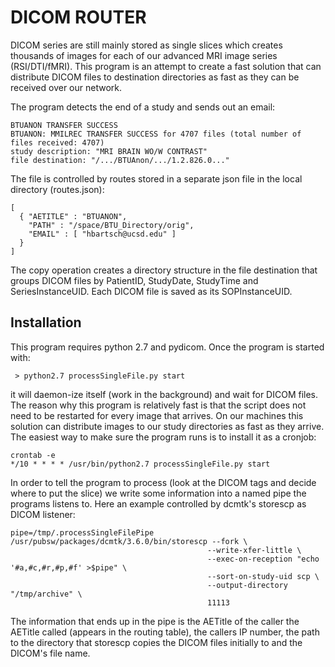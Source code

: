 DICOM ROUTER
============

DICOM series are still mainly stored as single slices which creates thousands of images for each of our advanced MRI image series (RSI/DTI/fMRI). This program is an attempt to create a fast solution that can distribute DICOM files to destination directories as fast as they can be received over our network.

The program detects the end of a study and sends out an email:

    BTUANON TRANSFER SUCCESS
    BTUANON: MMILREC TRANSFER SUCCESS for 4707 files (total number of files received: 4707)
    study description: "MRI BRAIN WO/W CONTRAST"
    file destination: "/.../BTUAnon/.../1.2.826.0..."

The file is controlled by routes stored in a separate json file in the local directory (routes.json):

    [
      { "AETITLE" : "BTUANON",
        "PATH" : "/space/BTU_Directory/orig",
        "EMAIL" : [ "hbartsch@ucsd.edu" ]
      }
    ]

The copy operation creates a directory structure in the file destination that groups DICOM files by PatientID, StudyDate, StudyTime and SeriesInstanceUID. Each DICOM file is saved as its SOPInstanceUID.


Installation
------------

This program requires python 2.7 and pydicom. Once the program is started with:

     > python2.7 processSingleFile.py start

it will daemon-ize itself (work in the background) and wait for DICOM files. The reason why this program is relatively fast is that the script does not need to be restarted for every image that arrives. On our machines this solution can distribute images to our study directories as fast as they arrive. The easiest way to make sure the program runs is to install it as a cronjob:

	crontab -e
	*/10 * * * * /usr/bin/python2.7 processSingleFile.py start

In order to tell the program to process (look at the DICOM tags and decide where to put the slice) we write some information into a named pipe the programs listens to. Here an example controlled by dcmtk's storescp as DICOM listener:

	pipe=/tmp/.processSingleFilePipe
	/usr/pubsw/packages/dcmtk/3.6.0/bin/storescp --fork \
                                                --write-xfer-little \
                                                --exec-on-reception "echo '#a,#c,#r,#p,#f' >$pipe" \
                                                --sort-on-study-uid scp \
                                                --output-directory "/tmp/archive" \
                                                11113
						
The information that ends up in the pipe is the AETitle of the caller the AETitle called (appears in the routing table), the callers IP number, the path to the directory that storescp copies the DICOM files initially to and the DICOM's file name.
